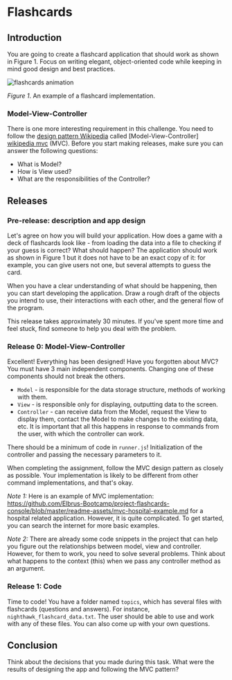 # Flashcards

## Introduction

You are going to create a flashcard application that should work as shown in Figure 1. Focus on writing elegant, object-oriented code while keeping in mind good design and best practices.

![flashcards animation](readme-assets/mvc.gif)

*Figure 1*. An example of a flashcard implementation.


### Model-View-Controller

There is one more interesting requirement in this challenge. You need to follow the [design pattern Wikipedia] called [Model-View-Controller] [wikipedia mvc] (MVC). Before you start making releases, make sure you can answer the following questions:

- What is Model?
- How is View used?
- What are the responsibilities of the Controller?


## Releases
### Pre-release: description and app design

Let's agree on how you will build your application. How does a game with a deck of flashcards look like - from loading the data into a file to checking if your guess is correct? What should happen? The application should work as shown in Figure 1 but it does not have to be an exact copy of it: for example, you can give users not one, but several attempts to guess the card.

When you have a clear understanding of what should be happening, then you can start developing the application. Draw a rough draft of the objects you intend to use, their interactions with each other, and the general flow of the program.

This release takes approximately 30 minutes. If you've spent more time and feel stuck, find someone to help you deal with the problem.

### Release 0: Model-View-Controller

Excellent! Everything has been designed! Have you forgotten about MVC? You must have 3 main independent components. Changing one of these components should not break the others.

- `Model` - is responsible for the data storage structure, methods of working with them.
- `View` - is responsible only for displaying, outputting data to the screen.
- `Controller` - can receive data from the Model, request the View to display them, contact the Model to make changes to the existing data, etc. It is important that all this happens in response to commands from the user, with which the controller can work.
  
There should be a minimum of code in `runner.js`! Initialization of the controller and passing the necessary parameters to it.

When completing the assignment, follow the MVC design pattern as closely as possible. Your implementation is likely to be different from other command implementations, and that's okay.

*Note 1:* Here is an example of MVC implementation: https://github.com/Elbrus-Bootcamp/project-flashcards-console/blob/master/readme-assets/mvc-hospital-example.md  for a hospital related application. However, it is quite complicated. To get started, you can search the internet for more basic examples.

*Note 2:* There are already some code snippets in the project that can help you figure out the relationships between model, view and controller. However, for them to work, you need to solve several problems. Think about what happens to the context (this) when we pass any controller method as an argument.

### Release 1: Code

Time to code! You have a folder named `topics`, which has several files with flashcards (questions and answers). For instance, `nighthawk_flashcard_data.txt`. The user should be able to use and work with any of these files. You can also come up with your own questions.
## Conclusion

Think about the decisions that you made during this task. What were the results of designing the app and following the MVC pattern? 

[example of mvc realization]: readme-assets/mvc-hospital-example.md
[design pattern Wikipedia]: http://en.wikipedia.org/wiki/Software_design_pattern
[wikipedia mvc]: https://ru.wikipedia.org/wiki/Model-View-Controller
